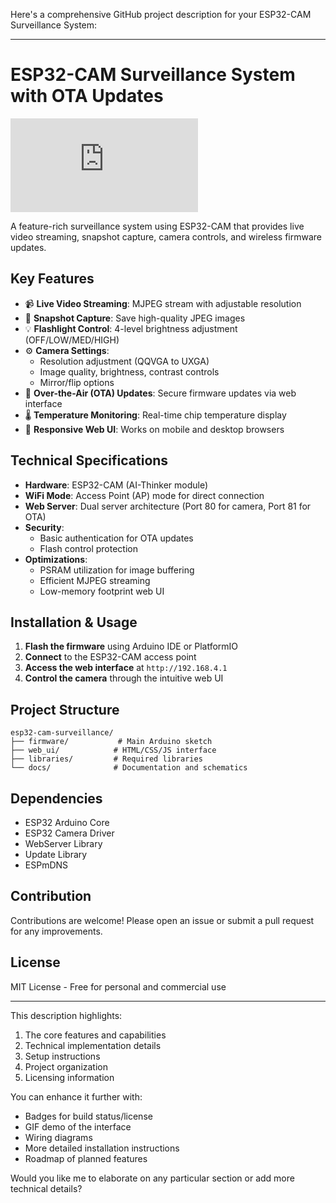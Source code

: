 Here's a comprehensive GitHub project description for your ESP32-CAM Surveillance System:

---

# ESP32-CAM Surveillance System with OTA Updates

![Visit](https:chpcbook.up.railway.com)

A feature-rich surveillance system using ESP32-CAM that provides live video streaming, snapshot capture, camera controls, and wireless firmware updates.

## Key Features

- 📹 **Live Video Streaming**: MJPEG stream with adjustable resolution
- 📸 **Snapshot Capture**: Save high-quality JPEG images
- 💡 **Flashlight Control**: 4-level brightness adjustment (OFF/LOW/MED/HIGH)
- ⚙️ **Camera Settings**:
  - Resolution adjustment (QQVGA to UXGA)
  - Image quality, brightness, contrast controls
  - Mirror/flip options
- 🔄 **Over-the-Air (OTA) Updates**: Secure firmware updates via web interface
- 🌡️ **Temperature Monitoring**: Real-time chip temperature display
- 📱 **Responsive Web UI**: Works on mobile and desktop browsers

## Technical Specifications

- **Hardware**: ESP32-CAM (AI-Thinker module)
- **WiFi Mode**: Access Point (AP) mode for direct connection
- **Web Server**: Dual server architecture (Port 80 for camera, Port 81 for OTA)
- **Security**:
  - Basic authentication for OTA updates
  - Flash control protection
- **Optimizations**:
  - PSRAM utilization for image buffering
  - Efficient MJPEG streaming
  - Low-memory footprint web UI

## Installation & Usage

1. **Flash the firmware** using Arduino IDE or PlatformIO
2. **Connect** to the ESP32-CAM access point
3. **Access the web interface** at `http://192.168.4.1`
4. **Control the camera** through the intuitive web UI

## Project Structure

```
esp32-cam-surveillance/
├── firmware/           # Main Arduino sketch
├── web_ui/            # HTML/CSS/JS interface
├── libraries/         # Required libraries
└── docs/              # Documentation and schematics
```

## Dependencies

- ESP32 Arduino Core
- ESP32 Camera Driver
- WebServer Library
- Update Library
- ESPmDNS

## Contribution

Contributions are welcome! Please open an issue or submit a pull request for any improvements.

## License

MIT License - Free for personal and commercial use

---

This description highlights:
1. The core features and capabilities
2. Technical implementation details
3. Setup instructions
4. Project organization
5. Licensing information

You can enhance it further with:
- Badges for build status/license
- GIF demo of the interface
- Wiring diagrams
- More detailed installation instructions
- Roadmap of planned features

Would you like me to elaborate on any particular section or add more technical details?
